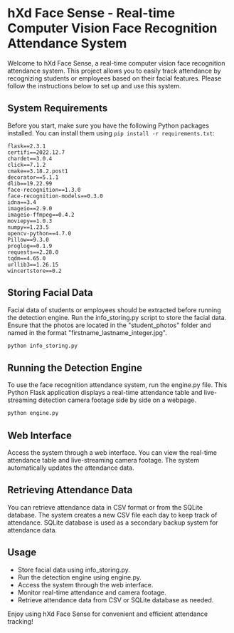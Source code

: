 # hXd Face Sense - Real-time Computer Vision Face Recognition Attendance System

Welcome to hXd Face Sense, a real-time computer vision face recognition attendance system. This project allows you to easily track attendance by recognizing students or employees based on their facial features. Please follow the instructions below to set up and use this system.

## System Requirements

Before you start, make sure you have the following Python packages installed. You can install them using `pip install -r requirements.txt`:

```plaintext
flask==2.3.1
certifi==2022.12.7
chardet==3.0.4
click==7.1.2
cmake==3.18.2.post1
decorator==5.1.1
dlib==19.22.99
face-recognition==1.3.0
face-recognition-models==0.3.0
idna==3.4
imageio==2.9.0
imageio-ffmpeg==0.4.2
moviepy==1.0.3
numpy==1.23.5
opencv-python==4.7.0
Pillow==9.3.0
proglog==0.1.9
requests==2.28.0
tqdm==4.65.0
urllib3==1.26.15
wincertstore==0.2
```

## Storing Facial Data

Facial data of students or employees should be extracted before running the detection engine. Run the info_storing.py script to store the facial data. Ensure that the photos are located in the "student_photos" folder and named in the format "firstname_lastname_integer.jpg".

```bash
python info_storing.py
```

## Running the Detection Engine

To use the face recognition attendance system, run the engine.py file. This Python Flask application displays a real-time attendance table and live-streaming detection camera footage side by side on a webpage.

```bash
python engine.py
```

## Web Interface

Access the system through a web interface. You can view the real-time attendance table and live-streaming camera footage. The system automatically updates the attendance data.

## Retrieving Attendance Data

You can retrieve attendance data in CSV format or from the SQLite database. The system creates a new CSV file each day to keep track of attendance. SQLite database is used as a secondary backup system for attendance data.

## Usage

- Store facial data using info_storing.py.
- Run the detection engine using engine.py.
- Access the system through the web interface.
- Monitor real-time attendance and camera footage.
- Retrieve attendance data from CSV or SQLite database as needed.
  
Enjoy using hXd Face Sense for convenient and efficient attendance tracking!
